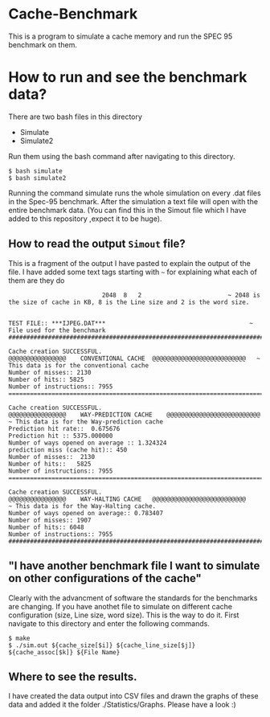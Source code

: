 # Cache-Benchmark
This is a program to simulate a cache memory and run the SPEC 95 benchmark on them. 

# How to run and see the benchmark data?

There are two bash files in this directory

- Simulate
- Simulate2

Run them using the bash command after navigating to this directory.

```
$ bash simulate
$ bash simulate2
```
Running the command simulate runs the whole simulation on every .dat files in the Spec-95 benchmark. After the simulation a text file will open with the entire benchmark data. (You can find this in the Simout file which I have added to this repository ,expect it to be huge). <br />


## How to read the output ``Simout`` file?


This is a fragment of the output I have pasted to explain the output of the file. I have added some text tags starting with ``~`` for explaining what each of them are they do 

```
                          2048 	8 	2                        ~ 2048 is the size of cache in KB, 8 is the Line size and 2 is the word size. 
                          
                          
TEST FILE:: ***IJPEG.DAT***                                        ~ File used for the benchmark 
##########################################################################

Cache creation SUCCESSFUL.                
@@@@@@@@@@@@@@@@ 	CONVENTIONAL CACHE	@@@@@@@@@@@@@@@@@@@@@@@@@@   ~ This data is for the conventional cache
Number of misses:: 2130
Number of hits:: 5825
Number of instructions:: 7955
==========================================================================

Cache creation SUCCESSFUL.
@@@@@@@@@@@@@@@@ 	WAY-PREDICTION CACHE	@@@@@@@@@@@@@@@@@@@@@@@@@@  ~ This data is for the Way-prediction cache
Prediction hit rate::  0.675676
Prediction hit :: 5375.000000
Number of ways opened on average :: 1.324324
prediction miss (cache hit):: 450
Number of misses::  2130
Number of hits::   5825
Number of instructions:: 7955
==========================================================================

Cache creation SUCCESSFUL.
@@@@@@@@@@@@@@@@ 	WAY-HALTING CACHE	@@@@@@@@@@@@@@@@@@@@@@@@@@      ~ This data is for the Way-Halting cache.
Number of ways opened on average:: 0.783407
Number of misses:: 1907
Number of hits:: 6048
Number of instructions:: 7955
##########################################################################
```

## "I have another benchmark file I want to simulate on other configurations of the cache"

Clearly with the advancment of software the standards for the benchmarks are changing. If you have anothet file to simulate on different cache configuration (size, Line size, word size). This is the way to do it. First navigate to this directory and enter the following commands.

```
$ make
$ ./sim.out ${cache_size[$i]} ${cache_line_size[$j]} ${cache_assoc[$k]} ${File Name}
```

## Where to see the results.

I have created the data output into CSV files and drawn the graphs of these data and added it the folder ./Statistics/Graphs. Please have a look :)
